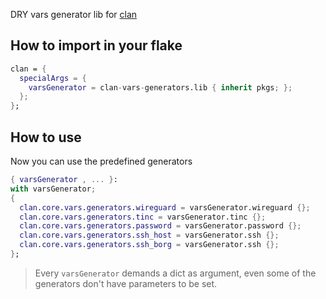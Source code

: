 DRY vars generator lib for [clan](https://clan.lol)

## How to import in your flake

```nix
clan = {
  specialArgs = {
    varsGenerator = clan-vars-generators.lib { inherit pkgs; };
  };
};
```

## How to use

Now you can use the predefined generators

```nix
{ varsGenerator , ... }:
with varsGenerator;
{
  clan.core.vars.generators.wireguard = varsGenerator.wireguard {};
  clan.core.vars.generators.tinc = varsGenerator.tinc {};
  clan.core.vars.generators.password = varsGenerator.password {};
  clan.core.vars.generators.ssh_host = varsGenerator.ssh {};
  clan.core.vars.generators.ssh_borg = varsGenerator.ssh {};
};
```

> Every `varsGenerator` demands a dict as argument, even some of the generators don't have parameters to be set.
